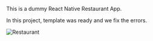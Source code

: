 This is a dummy React Native Restaurant App.

In this project, template was ready and we fix the errors.

![Restaurant](https://github.com/hcbylmz/react-native-restaurant-app/blob/master/src/assets/Restaurant.gif)
